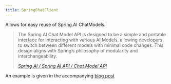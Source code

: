 ```yaml
---
title: SpringChatClient
---
```


Allows for easy reuse of Spring.AI ChatModels.

>The Spring AI Chat Model API is designed to be a simple and portable interface for interacting with various AI Models, allowing developers to switch between different models with minimal code changes. This design aligns with Spring’s philosophy of modularity and interchangeability.
>
> <cite> [Spring AI / Spring AI API / Chat Model API](https://docs.spring.io/spring-ai/reference/api/chatmodel.html) </cite>


An example is given in the accompanying [blog post](/blog/Spring.AI-integration) 